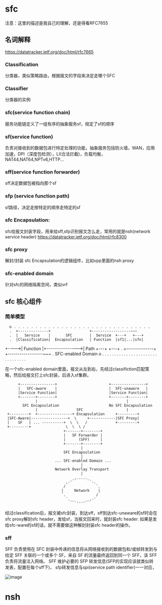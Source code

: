 
# sfc 
注意：这里的描述是我自己的理解，还是得看RFC7655

## 名词解释
https://datatracker.ietf.org/doc/html/rfc7665
### Classification
分类器，类似策略路由，根据报文的字段来决定走哪个SFC
### Classifier
分类器的实例
### sfc(service function chain)
服务功能链定义了一组有序的抽象服务sf，规定了sf的顺序
### sf(service function)
负责对接收到的数据包进行特定处理的功能，抽象服务包括防火墙，WAN，应用加速，DPI（深度包检测），LI(合法拦截)，负载均衡，NAT44,NAT64,NPTv6,HTTP...
### sff(service function forwarder)
sff决定数据包被指向那个sf
### sfp (service function path)
sf路径，决定走按特定的顺序走特定的sf
### sfc Encapsulation:
sfc给报文封装字段，用来给sff,sfp识别报文怎么走，常用的就是nsh(network service header) https://datatracker.ietf.org/doc/html/rfc8300
### sfc proxy
解封/封装 sfc Encapsulation的逻辑组件，比如vpp里面的nsh proxy
### sfc-enabled domain
针对sfc的网络隔离空间，类似vrf




## sfc 核心组件
### 简单模型

      o . . . . . . . . . . . . . . . . . . . . . . . . . . . . . . . .
      .  +--------------+                  +------------------~~~
      .  |   Service    |       SFC        |  Service  +---+   +---+
      .  |Classification|  Encapsulation   | Function  |sf1|...|sfn|
   +---->|   Function   |+---------------->|   Path    +---+   +---+
      .  +--------------+                  +------------------~~~
      . SFC-enabled Domain
      o . . . . . . . . . . . . . . . . . . . . . . . . . . . . . . . .

在一个sfc-enabled domain里面，报文从左到右，先经过classifiction匹配策略，然后给报文打上sfc封装，后进入sf集群。



          +----------------+                        +----------------+
          |   SFC-aware    |                        |  SFC-unaware   |
          |Service Function|                        |Service Function|
          +-------+--------+                        +-------+--------+
                  |                                         |
            SFC Encapsulation                       No SFC Encapsulation
                  |                  SFC                    |
     +---------+  +----------------+ Encapsulation     +---------+
     |SFC-Aware|-----------------+  \     +------------|SFC Proxy|
     |    SF   | ... ----------+  \  \   /             +---------+
     +---------+                \  \  \ /
                               +-------+--------+
                               |   SF Forwarder |
                               |      (SFF)     |
                               +-------+--------+
                                       |
                               SFC Encapsulation
                                       |
                           ... SFC-enabled Domain ...
                                       |
                           Network Overlay Transport
                                       |
                                   _,....._
                                ,-'        `-.
                               /              `.
                              |     Network    |
                              `.              /
                                `.__     __,-'
                                    `''''
经过classification后，报文被sfc封装，到达sff，sff到达sfc-unaware的sf时会在sfc proxy解封sfc header，发给sf，当报文回来时，就封装sfc header.
如果是发给sfc-ware的sf的话，就不需要做这种解封封装sfc header的操作。

### sff
SFF 负责使用在 SFC 封装中传递的信息将从网络接收到的数据包和/或帧转发到与给定 SFF 关联的一个或多个 SF，来自 SF 的流量最终返回到同一个 SFF，该 SFF 负责将流量注入网络。
SFF 维护必要的 SFP 转发信息(SFP的实现应该就类似转发表，配置在每个sff下)， sfp转发信息与spi(service path identifier)一一对应，


![image](https://github.com/changluyi/network/blob/master/proto/sfc/A-typical-example-of-service-function-chain-SFC.png)



# nsh


